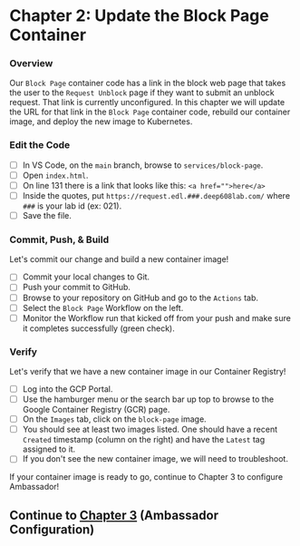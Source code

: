 # Chapter 2: Update the Block Page Container
### Overview
Our `Block Page` container code has a link in the block web page that takes the user to the `Request Unblock` page if they want to submit an unblock request. That link is currently unconfigured. In this chapter we will update the URL for that link in the `Block Page` container code, rebuild our container image, and deploy the new image to Kubernetes.

### Edit the Code

 - [ ] In VS Code, on the `main` branch, browse to `services/block-page`.
 - [ ] Open `index.html`.
 - [ ] On line 131 there is a link that looks like this: `<a href="">here</a>`
 - [ ] Inside the quotes, put `https://request.edl.###.deep608lab.com/` where `###` is your lab id (ex: 021).
 - [ ] Save the file.

### Commit, Push, & Build
Let's commit our change and build a new container image!

 - [ ] Commit your local changes to Git.
 - [ ] Push your commit to GitHub.
 - [ ] Browse to your repository on GitHub and go to the `Actions` tab.
 - [ ] Select the `Block Page` Workflow on the left.
 - [ ] Monitor the Workflow run that kicked off from your push and make sure it completes successfully (green check).

### Verify
Let's verify that we have a new container image in our Container Registry!

 - [ ] Log into the GCP Portal.
 - [ ] Use the hamburger menu or the search bar up top to browse to the Google Container Registry (GCR) page.
 - [ ] On the `Images` tab, click on the `block-page` image.
 - [ ] You should see at least two images listed. One should have a recent `Created` timestamp (column on the right) and have the `Latest` tag assigned to it.
 - [ ] If you don't see the new container image, we will need to troubleshoot.

If your container image is ready to go, continue to Chapter 3 to configure Ambassador!

## Continue to [Chapter 3](chapter3.md) (Ambassador Configuration)